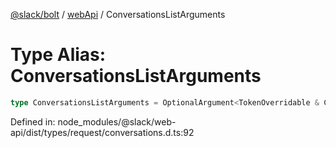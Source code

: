 [@slack/bolt](../../../../index.md) / [webApi](../index.md) / ConversationsListArguments

# Type Alias: ConversationsListArguments

```ts
type ConversationsListArguments = OptionalArgument<TokenOverridable & CursorPaginationEnabled & OptionalTeamAssignable & object>;
```

Defined in: node\_modules/@slack/web-api/dist/types/request/conversations.d.ts:92

